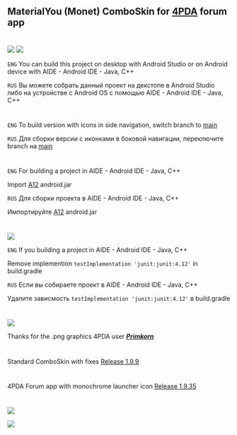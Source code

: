 ## MaterialYou (Monet) ComboSkin for [4PDA](https://4pda.to/forum/index.php?showtopic=673755) forum app
#
<img src="https://img.shields.io/badge/minSdk-31-blue?longCache=true&style=flat">

<img src="https://img.shields.io/badge/Build%20Project-blue?longCache=true&logo=github&labelColor=blue&style=flat">

`ENG`
You can build this project on desktop with Android Studio or on Android device with AIDE - Android IDE - Java, C++

`RUS`
Вы можете собрать данный проект на декстопе в Android Studio либо на устройстве с Android OS с помощью AIDE - Android IDE - Java, C++ 

#

`ENG`
To build version with icons in side navigation, switch branch to [main](https://github.com/PycmShoma/4PDA-ComboSkin-MaterialYou/tree/main)

`RUS`
Для сборки версии с иконками в боковой навигации, переключите branch на [main](https://github.com/PycmShoma/4PDA-ComboSkin-MaterialYou/tree/main)

#
#

`ENG`
For building a project in AIDE - Android IDE - Java, C++

Import [A12](https://github.com/Sable/android-platforms/tree/master/android-32) android.jar

`RUS`
Для сборки проекта в AIDE - Android IDE - Java, C++

Импортируйте [A12](https://github.com/Sable/android-platforms/tree/master/android-32) android.jar

#
#

<img src="https://img.shields.io/badge/Troubleshooting-blue?longCache=true&logo=github&labelColor=blue&style=flat">

`ENG`
If you building a project in AIDE - Android IDE - Java, C++

Remove implemention `testImplementation 'junit:junit:4.12'` in build.gradle

`RUS`
Если вы собираете проект в AIDE - Android IDE - Java, C++

Удалите зависмость `testImplementation 'junit:junit:4.12'` в build.gradle

#
#

<img src="https://img.shields.io/badge/Credits-blue?longCache=true&logo=github&labelColor=blue&style=flat">

Thanks for the .png graphics 4PDA user [***Primkorn***](https://4pda.to/forum/index.php?showuser=4207213)

#
#

Standard ComboSkin with fixes [Release 1.9.9](https://github.com/PycmShoma/4PDA-ComboSkin-MaterialYou/releases/tag/1.9.9)

#
#

4PDA Forum app with monochrome launcher icon [Release 1.9.35](https://github.com/PycmShoma/4PDA-ComboSkin-MaterialYou/releases/tag/1.9.35)

#
#

<a href="/assets/screenshots.md"><img src="https://img.shields.io/badge/Screenshots-blue?longCache=true&logo=github&labelColor=blue&style=flat"> </a>

<a href="https://4pda.to/forum/index.php?showtopic=1054830"><img src="https://img.shields.io/badge/4PDA%20Thread-blue?longCache=true&style=flat"> </a>



